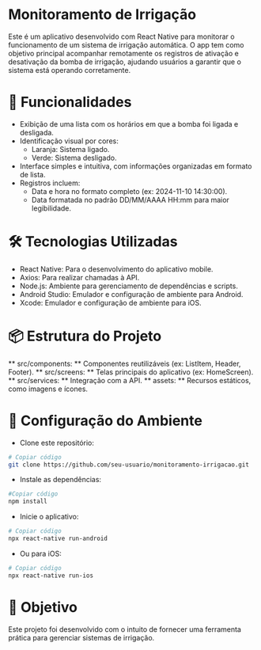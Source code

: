 # **Monitoramento de Irrigação**

Este é um aplicativo desenvolvido com React Native para monitorar o funcionamento de um sistema de irrigação automática. O app tem como objetivo principal acompanhar remotamente os registros de ativação e desativação da bomba de irrigação, ajudando usuários a garantir que o sistema está operando corretamente.

# 🚀 Funcionalidades

   - Exibição de uma lista com os horários em que a bomba foi ligada e desligada.
   - Identificação visual por cores:
      - Laranja: Sistema ligado.
      - Verde: Sistema desligado.
   - Interface simples e intuitiva, com informações organizadas em formato de lista.
   - Registros incluem:
      - Data e hora no formato completo (ex: 2024-11-10 14:30:00).
      - Data formatada no padrão DD/MM/AAAA HH:mm para maior legibilidade.

# 🛠️ Tecnologias Utilizadas
   - React Native: Para o desenvolvimento do aplicativo mobile.
   - Axios: Para realizar chamadas à API.
   - Node.js: Ambiente para gerenciamento de dependências e scripts.
   - Android Studio: Emulador e configuração de ambiente para Android.
   - Xcode: Emulador e configuração de ambiente para iOS.

# 📦 Estrutura do Projeto
** src/components: ** Componentes reutilizáveis (ex: ListItem, Header, Footer).
** src/screens: ** Telas principais do aplicativo (ex: HomeScreen).
** src/services: ** Integração com a API.
** assets: ** Recursos estáticos, como imagens e ícones.

# 🔧 Configuração do Ambiente

   - Clone este repositório:
```bash
# Copiar código
git clone https://github.com/seu-usuario/monitoramento-irrigacao.git
```

   - Instale as dependências:
```bash
#Copiar código
npm install
```

   - Inicie o aplicativo:
```bash
# Copiar código
npx react-native run-android
```

   - Ou para iOS:
```bash
# Copiar código
npx react-native run-ios
```

# 🌟 Objetivo

Este projeto foi desenvolvido com o intuito de fornecer uma ferramenta prática para gerenciar sistemas de irrigação.
